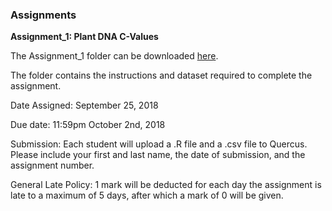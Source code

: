 ### Assignments


__Assignment_1: Plant DNA C-Values__

The Assignment_1 folder can be downloaded [here](https://minhaskamal.github.io/DownGit/#/home?url=https://github.com/eacton/CAGEF/tree/master/Assignments/Assignment_1).

The folder contains the instructions and dataset required to complete the assignment.

Date Assigned: September 25, 2018

Due date: 11:59pm October 2nd, 2018

Submission: Each student will upload a .R file and a .csv file to Quercus. Please include your first and last name, the date of submission, and the assignment number.


General Late Policy: 1 mark will be deducted for each day the assignment is late to a maximum of 5 days, after which a mark of 0 will be given.